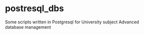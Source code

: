 # postresql_dbs
 Some scripts written in Postgresql for University subject Advanced database management
